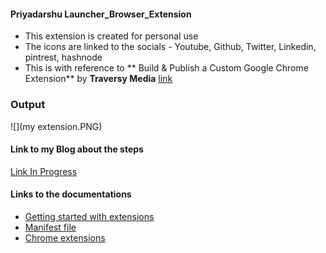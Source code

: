 #### Priyadarshu Launcher_Browser_Extension
- This extension is created for personal use 
- The icons are linked to the socials - Youtube, Github, Twitter, Linkedin, pintrest, hashnode
- This is with reference to ** Build & Publish a Custom Google Chrome Extension** by **Traversy Media**
[link](https://www.youtube.com/watch?v=wHZCYi1K664)

### Output
![](my extension.PNG)

#### Link to my Blog about the steps
[Link In Progress]()
#### Links to the documentations

- [Getting started with extensions](https://developer.chrome.com/docs/extensions/mv3/getstarted/)
- [Manifest file](https://developer.chrome.com/docs/extensions/mv3/intro/)
- [Chrome extensions](https://developer.chrome.com/docs/extensions/)


